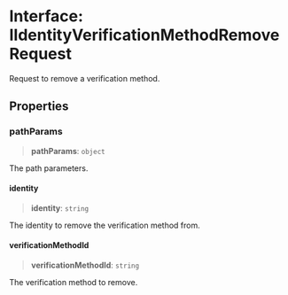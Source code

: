 # Interface: IIdentityVerificationMethodRemoveRequest

Request to remove a verification method.

## Properties

### pathParams

> **pathParams**: `object`

The path parameters.

#### identity

> **identity**: `string`

The identity to remove the verification method from.

#### verificationMethodId

> **verificationMethodId**: `string`

The verification method to remove.
